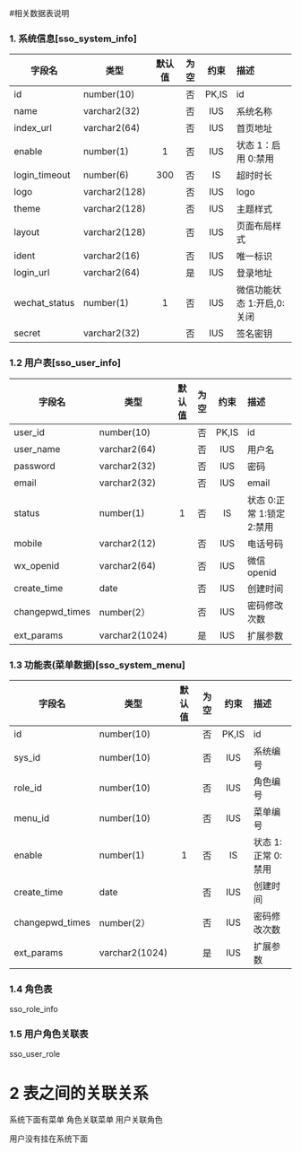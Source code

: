 #相关数据表说明

### 1. 系统信息[sso_system_info]

| 字段名             | 类型          | 默认值   | 为空 | 约束   | 描述                   |
| ----------------- | ------------ | :-----: | :--: | :---: | :--------------------- |
| id                | number(10) |           |  否  | PK,IS | id                     |
| name              | varchar2(32) |         |  否  |  IUS  | 系统名称                |
| index_url         | varchar2(64) |         |  否  |  IUS  | 首页地址                |
| enable            | number(1)    |   1     |  否  |  IUS  | 状态 1：启用 0:禁用      |
| login_timeout     | number(6)    | 300     |  否  |  IS   | 超时时长                |
| logo              | varchar2(128)|         |  否  |  IUS  | logo                   |
| theme             | varchar2(128) |        |  否  |  IUS  | 主题样式                |
| layout            | varchar2(128) |        |  否  |  IUS  | 页面布局样式             |
| ident             | varchar2(16) |         |  否  |  IUS  | 唯一标识                 |
| login_url         | varchar2(64) |         |  是  |  IUS  | 登录地址                 |
| wechat_status     | number(1)    |    1    |  否  |  IUS  | 微信功能状态 1:开启,0:关闭 |
| secret            | varchar2(32) |         |  否  |  IUS  | 签名密钥                 |


### 1.2 用户表[sso_user_info]

| 字段名             | 类型          | 默认值   | 为空 | 约束   | 描述                   |
| ----------------- | ------------ | :-----: | :--: | :---: | :--------------------- |
| user_id           | number(10) |           |  否  | PK,IS | id                     |
| user_name         | varchar2(64) |         |  否  |  IUS  | 用户名                  |
| password          | varchar2(32) |         |  否  |  IUS  | 密码                    |
| email             | varchar2(32) |         |  否  |  IUS  | email      |
| status            | number(1)    |   1     |  否  |  IS   | 状态 0:正常 1:锁定 2:禁用 |
| mobile            | varchar2(12)|          |  否  |  IUS  | 电话号码                 |
| wx_openid         | varchar2(64) |         |  否  |  IUS  | 微信openid              |
| create_time       | date         |         |  否  |  IUS  | 创建时间                  |
| changepwd_times   | number(2）   |         |  否  |  IUS  | 密码修改次数               |
| ext_params        | varchar2(1024)|        |  是  |  IUS  | 扩展参数                 |


### 1.3 功能表(菜单数据)[sso_system_menu]

| 字段名             | 类型          | 默认值   | 为空 | 约束   | 描述                   |
| ----------------- | ------------ | :-----: | :--: | :---: | :--------------------- |
| id                | number(10) |           |  否  | PK,IS | id                     |
| sys_id            | number(10) |           |  否  |  IUS  | 系统编号                 |
| role_id           | number(10) |           |  否  |  IUS  | 角色编号                 |
| menu_id           | number(10) |           |  否  |  IUS  | 菜单编号                 |
| enable            | number(1)  |   1     |  否  |  IS   | 状态 1:正常 0:禁用        |
| create_time       | date         |         |  否  |  IUS  | 创建时间                  |
| changepwd_times   | number(2）   |         |  否  |  IUS  | 密码修改次数               |
| ext_params        | varchar2(1024)|        |  是  |  IUS  | 扩展参数                 |

### 1.4 角色表
sso_role_info

### 1.5 用户角色关联表
sso_user_role

# 2 表之间的关联关系
系统下面有菜单
角色关联菜单
用户关联角色

用户没有挂在系统下面